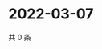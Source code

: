 # 2022-03-07

共 0 条

<!-- BEGIN WEIBO -->
<!-- 最后更新时间 Mon Mar 07 2022 06:11:54 GMT+0800 (China Standard Time) -->

<!-- END WEIBO -->
